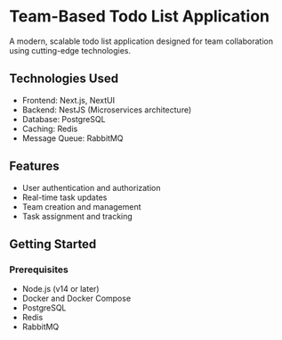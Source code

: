 # Team-Based Todo List Application

A modern, scalable todo list application designed for team collaboration using cutting-edge technologies.

## Technologies Used

- Frontend: Next.js, NextUI
- Backend: NestJS (Microservices architecture)
- Database: PostgreSQL
- Caching: Redis
- Message Queue: RabbitMQ

## Features

- User authentication and authorization
- Real-time task updates
- Team creation and management
- Task assignment and tracking


## Getting Started

### Prerequisites

- Node.js (v14 or later)
- Docker and Docker Compose
- PostgreSQL
- Redis
- RabbitMQ